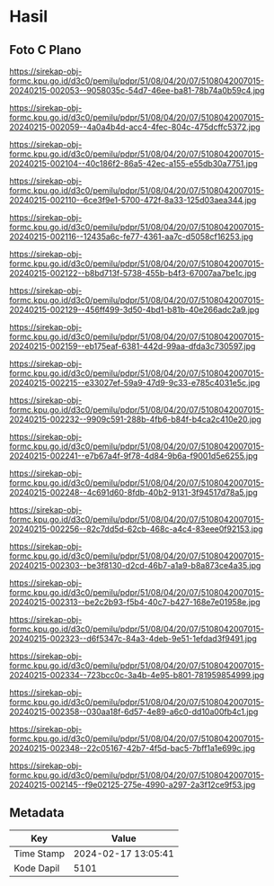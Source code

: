 # Hasil

## Foto C Plano

https://sirekap-obj-formc.kpu.go.id/d3c0/pemilu/pdpr/51/08/04/20/07/5108042007015-20240215-002053--9058035c-54d7-46ee-ba81-78b74a0b59c4.jpg

https://sirekap-obj-formc.kpu.go.id/d3c0/pemilu/pdpr/51/08/04/20/07/5108042007015-20240215-002059--4a0a4b4d-acc4-4fec-804c-475dcffc5372.jpg

https://sirekap-obj-formc.kpu.go.id/d3c0/pemilu/pdpr/51/08/04/20/07/5108042007015-20240215-002104--40c186f2-86a5-42ec-a155-e55db30a7751.jpg

https://sirekap-obj-formc.kpu.go.id/d3c0/pemilu/pdpr/51/08/04/20/07/5108042007015-20240215-002110--6ce3f9e1-5700-472f-8a33-125d03aea344.jpg

https://sirekap-obj-formc.kpu.go.id/d3c0/pemilu/pdpr/51/08/04/20/07/5108042007015-20240215-002116--12435a6c-fe77-4361-aa7c-d5058cf16253.jpg

https://sirekap-obj-formc.kpu.go.id/d3c0/pemilu/pdpr/51/08/04/20/07/5108042007015-20240215-002122--b8bd713f-5738-455b-b4f3-67007aa7be1c.jpg

https://sirekap-obj-formc.kpu.go.id/d3c0/pemilu/pdpr/51/08/04/20/07/5108042007015-20240215-002129--456ff499-3d50-4bd1-b81b-40e266adc2a9.jpg

https://sirekap-obj-formc.kpu.go.id/d3c0/pemilu/pdpr/51/08/04/20/07/5108042007015-20240215-002159--eb175eaf-6381-442d-99aa-dfda3c730597.jpg

https://sirekap-obj-formc.kpu.go.id/d3c0/pemilu/pdpr/51/08/04/20/07/5108042007015-20240215-002215--e33027ef-59a9-47d9-9c33-e785c4031e5c.jpg

https://sirekap-obj-formc.kpu.go.id/d3c0/pemilu/pdpr/51/08/04/20/07/5108042007015-20240215-002232--9909c591-288b-4fb6-b84f-b4ca2c410e20.jpg

https://sirekap-obj-formc.kpu.go.id/d3c0/pemilu/pdpr/51/08/04/20/07/5108042007015-20240215-002241--e7b67a4f-9f78-4d84-9b6a-f9001d5e6255.jpg

https://sirekap-obj-formc.kpu.go.id/d3c0/pemilu/pdpr/51/08/04/20/07/5108042007015-20240215-002248--4c691d60-8fdb-40b2-9131-3f94517d78a5.jpg

https://sirekap-obj-formc.kpu.go.id/d3c0/pemilu/pdpr/51/08/04/20/07/5108042007015-20240215-002256--82c7dd5d-62cb-468c-a4c4-83eee0f92153.jpg

https://sirekap-obj-formc.kpu.go.id/d3c0/pemilu/pdpr/51/08/04/20/07/5108042007015-20240215-002303--be3f8130-d2cd-46b7-a1a9-b8a873ce4a35.jpg

https://sirekap-obj-formc.kpu.go.id/d3c0/pemilu/pdpr/51/08/04/20/07/5108042007015-20240215-002313--be2c2b93-f5b4-40c7-b427-168e7e01958e.jpg

https://sirekap-obj-formc.kpu.go.id/d3c0/pemilu/pdpr/51/08/04/20/07/5108042007015-20240215-002323--d6f5347c-84a3-4deb-9e51-1efdad3f9491.jpg

https://sirekap-obj-formc.kpu.go.id/d3c0/pemilu/pdpr/51/08/04/20/07/5108042007015-20240215-002334--723bcc0c-3a4b-4e95-b801-781959854999.jpg

https://sirekap-obj-formc.kpu.go.id/d3c0/pemilu/pdpr/51/08/04/20/07/5108042007015-20240215-002358--030aa18f-6d57-4e89-a6c0-dd10a00fb4c1.jpg

https://sirekap-obj-formc.kpu.go.id/d3c0/pemilu/pdpr/51/08/04/20/07/5108042007015-20240215-002348--22c05167-42b7-4f5d-bac5-7bff1a1e699c.jpg

https://sirekap-obj-formc.kpu.go.id/d3c0/pemilu/pdpr/51/08/04/20/07/5108042007015-20240215-002145--f9e02125-275e-4990-a297-2a3f12ce9f53.jpg


## Metadata

| Key        | Value               |
| ---------- | ------------------- |
| Time Stamp | 2024-02-17 13:05:41 |
| Kode Dapil | 5101                |



